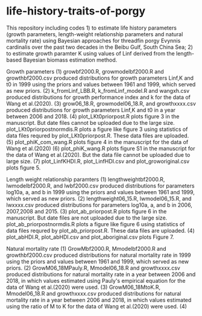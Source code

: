 # life-history-traits-of-porgy
This repository including codes 1) to estimate life history parameters (growth parameters, length-weight relationship parameters and natural mortality rate) using Bayesian approaches for threadfin porgy Evynnis cardinalis over the past two decades in the Beibu Gulf, South China Sea; 
                                2) to estimate growth paramter K using values of Linf derived from the length-based Bayesian biomass estimation method.

Growth parameters
(1) growbf2000.R, growmodelbf2000.R and growthbf2000.csv produced distributions for growth parameters Linf,K and t0 in 1999 using the priors and values between 1961 and 1999, which served as new priors.
(2) k_fromLinf_LBB.R, k_fromLinf_model.R and wangxh.csv produced distributions for growth performance index and k for the data of Wang et al.(2020).
(3) grow06_18.R, growmodel06_18.R, and growthxxxx.csv produced distributions for growth parameters Linf,K and t0 in a year between 2006 and 2018.
(4) plot_LKt0priorpost.R plots figure 3 in the manuscript. But date files cannot be uploaded due to the large size. plot_LKt0priorpostnormdis.R plots a figure like figure 3 using statistics of data files requred by plot_LKt0priorpost.R. These data files are uploaded.
(5) plot_phiK_com_wang.R plots figure 4 in the manuscript for the data of Wang et al.(2020)
(6) plot_phiK_wang.R plots figure S1 in the manuscript for the data of Wang et al.(2020). But the data file cannot be uploaded due to large size.
(7) plot_LinfKHDI.R, plot_LinfHDI.csv and plot_groworiginal.csv plots figure 5.

Length weight relationship paramters
(1) lengthweightbf2000.R, lwmodelbf2000.R, and lwbf2000.csv produced distributions for parameters log10a, a, and b in 1999 using the priors and values between 1961 and 1999, which served as new priors.
(2) lengthweight06_15.R, lwmodel06_15.R, and lwxxxx.csv produced distributions for parameters log10a, a, and b in 2006, 2007,2008 and 2015.
(3) plot_ab_priorpost.R plots figure 6 in the manuscript. But date files are not uploaded due to the large size. plot_ab_priorpostnormdis.R plots a figure like figure 6 using statistics of data files requred by plot_ab_priorpost.R. These data files are uploaded.
(4) plot_abHDI.R, plot_abHDI.csv and plot_aboriginal.csv plots Figure 7.

Natural mortality rate
(1) GrowMbf2000.R, Mmodelbf2000.R and growthbf2000.csv produced distributions for natural mortality rate in 1999 using the priors and values between 1961 and 1999, which served as new priors.
(2) GrowM06_18MPauly.R, Mmodel06_18.R and growthxxxx.csv produced distributions for natural mortality rate in a year between 2006 and 2018, in which values estimated using Pauly's empirical equation for the data of Wang et al.(2020) were used.
(3) GrowM06_18MtoK.R, Mmodel06_18.R and growthxxxx.csv produced distributions for natural mortality rate in a year between 2006 and 2018, in which values estimated using the ratio of M to K for the data of Wang et al.(2020) were used.
(4)
